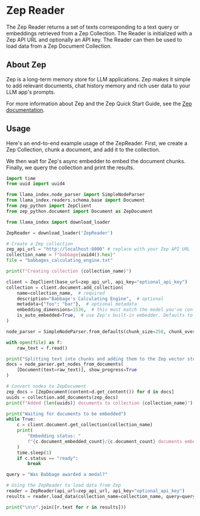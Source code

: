# Zep Reader

The Zep Reader returns a set of texts corresponding to a text query or embeddings retrieved from a Zep Collection.
The Reader is initialized with a Zep API URL and optionally an API key. The Reader can then be used to load data 
from a Zep Document Collection.

## About Zep

Zep is a long-term memory store for LLM applications. Zep makes it simple to add relevant documents, chat history memory
and rich user data to your LLM app's prompts.

For more information about Zep and the Zep Quick Start Guide, see the [Zep documentation](https://docs.getzep.com/).

## Usage

Here's an end-to-end example usage of the ZepReader. First, we create a Zep Collection, chunk a document, 
and add it to the collection.

We then wait for Zep's async embedder to embed the document chunks. Finally, we query the collection and print the 
results.

```python
import time
from uuid import uuid4

from llama_index.node_parser import SimpleNodeParser
from llama_index.readers.schema.base import Document
from zep_python import ZepClient
from zep_python.document import Document as ZepDocument

from llama_index import download_loader

ZepReader = download_loader('ZepReader')

# Create a Zep collection
zep_api_url = "http://localhost:8000" # replace with your Zep API URL
collection_name = f"babbage{uuid4().hex}"
file = "babbages_calculating_engine.txt"

print(f"Creating collection {collection_name}")

client = ZepClient(base_url=zep_api_url, api_key="optional_api_key")
collection = client.document.add_collection(
    name=collection_name,  # required
    description="Babbage's Calculating Engine",  # optional
    metadata={"foo": "bar"},  # optional metadata
    embedding_dimensions=1536,  # this must match the model you've configured in Zep
    is_auto_embedded=True,  # use Zep's built-in embedder. Defaults to True
)

node_parser = SimpleNodeParser.from_defaults(chunk_size=250, chunk_overlap=20)

with open(file) as f:
    raw_text = f.read()

print("Splitting text into chunks and adding them to the Zep vector store.")
docs = node_parser.get_nodes_from_documents(
    [Document(text=raw_text)], show_progress=True
)

# Convert nodes to ZepDocument
zep_docs = [ZepDocument(content=d.get_content()) for d in docs]
uuids = collection.add_documents(zep_docs)
print(f"Added {len(uuids)} documents to collection {collection_name}")

print("Waiting for documents to be embedded")
while True:
    c = client.document.get_collection(collection_name)
    print(
        "Embedding status: "
        f"{c.document_embedded_count}/{c.document_count} documents embedded"
    )
    time.sleep(1)
    if c.status == "ready":
        break

query = "Was Babbage awarded a medal?"

# Using the ZepReader to load data from Zep
reader = ZepReader(api_url=zep_api_url, api_key="optional_api_key")
results = reader.load_data(collection_name=collection_name, query=query, top_k=3)

print("\n\n".join([r.text for r in results]))
```

